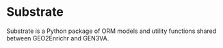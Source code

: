 # Substrate

Substrate is a Python package of ORM models and utility functions shared between GEO2Enrichr and GEN3VA.